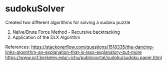 # sudokuSolver

Created two different algorithms for solving a sudoku puzzle 
1. Naïve/Brute Force Method - Recursive backtracking
2. Application of the DLX Algorithm 

References:
https://stackoverflow.com/questions/1518335/the-dancing-links-algorithm-an-explanation-that-is-less-explanatory-but-more
https://www.ocf.berkeley.edu/~jchu/publicportal/sudoku/sudoku.paper.html

